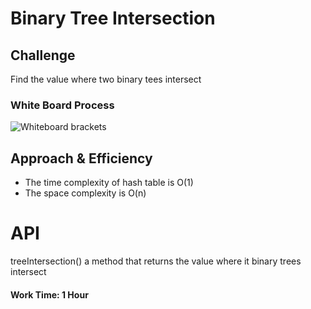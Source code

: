 # Binary Tree Intersection

## Challenge

Find the value where two binary tees intersect

### White Board Process

![Whiteboard brackets]()

## Approach & Efficiency


- The time complexity of hash table is O(1)
- The space complexity is O(n)

# API

treeIntersection() a method that returns the value where it binary trees intersect

#### Work Time: 1 Hour